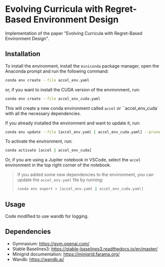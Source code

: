 # Evolving Curricula with Regret-Based Environment Design

Implementation of the paper "Evolving Curricula with Regret-Based Environment Design".

## Installation

To install the environment, install the `miniconda` package manager, open the Anaconda prompt and run the following command:

```bash
conda env create --file accel_env.yaml
```

or, if you want to install the CUDA version of the environment, run:

```bash
conda env create --file accel_env_cuda.yaml
```

This will create a new conda environment called `accel`  or ``accel_env_cuda` with all the necessary dependencies.

If you already installed the environment and want to update it, run:

```bash
conda env update --file [accel_env.yaml | accel_env_cuda.yaml] --prune
```

To activate the environment, run:

```bash
conda activate [accel | accel_env_cuda]
```

Or, if you are using a Jupiter notebook in VSCode, select the `accel` environment in the top right corner of the notebook.

> If you added some new dependencies to the environment, you can update the `accel_env.yaml` file by running:
>
> ```bash
> conda env export > [accel_env.yaml | accel_env_cuda.yaml]
> ```

## Usage

Code modified to use wandb for logging.

## Dependencies

- Gymnasium: https://gym.openai.com/
- Stable Baselines3: https://stable-baselines3.readthedocs.io/en/master/
- Minigrid documentation: https://minigrid.farama.org/
- Wandb: https://wandb.ai/
